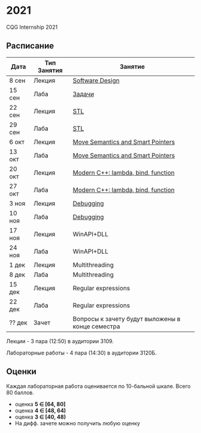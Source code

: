 # 2021
CQG Internship 2021

## Расписание

Дата | Тип Занятия | Занятие
-----|-------------|--------
8  сен | Лекция | [Software Design](<1. Software Design/Software_design.pdf>)
15 сен | Лаба   | [Задачи](<1. Software Design/Задачи.md>)
22 сен | Лекция | [STL](<2. STL/STL Summary (2021).pdf>)
29 сен | Лаба   | [STL](<2. STL/STL Task.md>)
6  окт | Лекция | [Move Semantics and Smart Pointers](<3. Move Semantic, Smart Pointers/Modern C++. Move Semantic, Smart Pointers 2021.pdf>)
13 окт | Лаба   | [Move Semantics and Smart Pointers](<3. Move Semantic, Smart Pointers/Modern C++. Move Semantic, Smart Pointers.md>)
20 окт | Лекция | [Modern C++: lambda, bind, function](<4. Lambda, Bind, Function/Modern C++. Lambda, Bind, Function.pdf>)
27 окт | Лаба   | [Modern C++: lambda, bind, function](<4. Lambda, Bind, Function/Modern C++. Lambda, Bind, Function.md>)
3  ноя | Лекция | [Debugging](<5. Debugging/Debugging.pdf>)
10 ноя | Лаба   | [Debugging](<5. Debugging/lab-debugging/README.md>)
17 ноя | Лекция | WinAPI+DLL
24 ноя | Лаба   | WinAPI+DLL
1  дек | Лекция | Multithreading
8  дек | Лаба   | Multithreading
15 дек | Лекция | Regular expressions
22 дек | Лаба   | Regular expressions
?? дек | Зачет  | Вопросы к зачету будут выложены в конце семестра

Лекции - 3 пара (12:50) в аудитории 3109.

Лабораторные работы - 4 пара (14:30) в аудитории 3120Б.

## Оценки

Каждая лабораторная работа оценивается по 10-бальной шкале. Всего 80 баллов.

+ оценка <b>5 &Element; [64, 80]</b>
+ оценка <b>4 &Element; [48, 64)</b>
+ оценка <b>3 &Element; [40, 48)</b>
+ На дифф. зачете можно получить любую оценку
